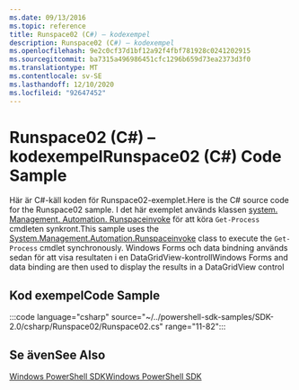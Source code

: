 ```yaml
---
ms.date: 09/13/2016
ms.topic: reference
title: Runspace02 (C#) – kodexempel
description: Runspace02 (C#) – kodexempel
ms.openlocfilehash: 9e2c0cf37d1bf12a92f4fbf781928c0241202915
ms.sourcegitcommit: ba7315a496986451cfc1296b659d73ea2373d3f0
ms.translationtype: MT
ms.contentlocale: sv-SE
ms.lasthandoff: 12/10/2020
ms.locfileid: "92647452"
---
```

# <a name="runspace02-c-code-sample"></a><span data-ttu-id="27208-103">Runspace02 (C#) – kodexempel</span><span class="sxs-lookup"><span data-stu-id="27208-103">Runspace02 (C#) Code Sample</span></span>

<span data-ttu-id="27208-104">Här är C#-käll koden för Runspace02-exemplet.</span><span class="sxs-lookup"><span data-stu-id="27208-104">Here is the C# source code for the Runspace02 sample.</span></span> <span data-ttu-id="27208-105">I det här exemplet används klassen [system. Management. Automation. Runspaceinvoke](/dotnet/api/System.Management.Automation.RunspaceInvoke) för att köra `Get-Process` cmdleten synkront.</span><span class="sxs-lookup"><span data-stu-id="27208-105">This sample uses the [System.Management.Automation.Runspaceinvoke](/dotnet/api/System.Management.Automation.RunspaceInvoke) class to execute the `Get-Process` cmdlet synchronously.</span></span> <span data-ttu-id="27208-106">Windows Forms och data bindning används sedan för att visa resultaten i en DataGridView-kontroll</span><span class="sxs-lookup"><span data-stu-id="27208-106">Windows Forms and data binding are then used to display the results in a DataGridView control</span></span>

## <a name="code-sample"></a><span data-ttu-id="27208-107">Kod exempel</span><span class="sxs-lookup"><span data-stu-id="27208-107">Code Sample</span></span>

:::code language="csharp" source="~/../powershell-sdk-samples/SDK-2.0/csharp/Runspace02/Runspace02.cs" range="11-82":::

## <a name="see-also"></a><span data-ttu-id="27208-108">Se även</span><span class="sxs-lookup"><span data-stu-id="27208-108">See Also</span></span>

[<span data-ttu-id="27208-109">Windows PowerShell SDK</span><span class="sxs-lookup"><span data-stu-id="27208-109">Windows PowerShell SDK</span></span>](../windows-powershell-reference.md)
